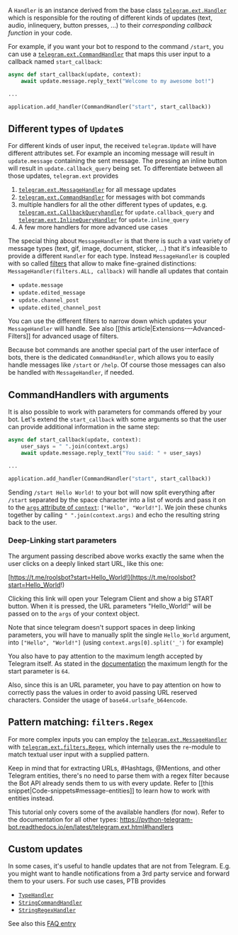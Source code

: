 A `Handler` is an instance derived from the base class [`telegram.ext.Handler`](https://python-telegram-bot.readthedocs.io/en/latest/telegram.ext.handler.html#telegram.ext.Handler) which is responsible for the routing of different kinds of updates (text, audio, inlinequery, button presses, ...) to their _corresponding callback function_ in your code.

For example, if you want your bot to respond to the command `/start`, you can use a [`telegram.ext.CommandHandler`](https://python-telegram-bot.readthedocs.io/en/latest/telegram.ext.commandhandler.html) that maps this user input to a callback named `start_callback`:
```python
async def start_callback(update, context):
    await update.message.reply_text("Welcome to my awesome bot!")

...

application.add_handler(CommandHandler("start", start_callback))
```

## Different types of `Update`s

For different kinds of user input, the received `telegram.Update` will have different attributes set. For example an incoming message will result in `update.message` containing the sent message. The pressing an inline button will result in `update.callback_query` being set. To differentiate between all those updates, `telegram.ext` provides

1) [`telegram.ext.MessageHandler`](https://python-telegram-bot.readthedocs.io/telegram.ext.messagehandler.html) for all message updates
2) [`telegram.ext.CommandHandler`](https://python-telegram-bot.readthedocs.io/telegram.ext.commandhandler.html) for messages with bot commands
3) multiple handlers for all the other different types of updates, e.g. [`telegram.ext.CallbackQueryhandler`](https://python-telegram-bot.readthedocs.io/telegram.ext.callbackqueryhandler.html) for `update.callback_query` and [`telegram.ext.InlineQueryHandler`](https://python-telegram-bot.readthedocs.io/telegram.ext.inlinequeryhandler.html) for `update.inline_query`
4) A few more handlers for more advanced use cases

The special thing about `MessageHandler` is that there is such a vast variety of message types (text, gif, image, document, sticker, …) that it's infeasible to provide a different `Handler` for each type. Instead `MessageHandler` is coupled with so called [filters](https://python-telegram-bot.readthedocs.io/telegram.ext.filters.html) that allow to make fine-grained distinctions: `MessageHandler(filters.ALL, callback)` will handle all updates that contain

* `update.message`
* `update.edited_message`
* `update.channel_post`
* `update.edited_channel_post`

You can use the different filters to narrow down which updates your `MessageHandler` will handle. See also [[this article|Extensions-–-Advanced-Filters]] for advanced usage of filters.

Because bot commands are another special part of the user interface of bots, there is the dedicated `CommandHandler`, which allows you to easily handle messages like `/start` or `/help`. Of course those messages can also be handled with `MessageHandler`, if needed.

## CommandHandlers with arguments

It is also possible to work with parameters for commands offered by your bot. Let's extend the `start_callback` with some arguments so that the user can provide additional information in the same step:

```python
async def start_callback(update, context):
    user_says = " ".join(context.args)
    await update.message.reply_text("You said: " + user_says)

...

application.add_handler(CommandHandler("start", start_callback))
```

Sending `/start Hello World!` to your bot will now split everything after `/start` separated by the space character into a list of words and pass it on to the [`args` attribute of `context`](https://python-telegram-bot.readthedocs.io/en/latest/telegram.ext.callbackcontext.html#telegram.ext.CallbackContext.args): `["Hello", "World!"]`. We join these chunks together by calling `" ".join(context.args)` and echo the resulting string back to the user.

### Deep-Linking start parameters
The argument passing described above works exactly the same when the user clicks on a deeply linked start URL, like this one:

[https://t.me/roolsbot?start=Hello_World!](https://t.me/roolsbot?start=Hello_World!)

Clicking this link will open your Telegram Client and show a big START button. When it is pressed, the URL parameters "Hello_World!" will be passed on to the `args` of your context object.

Note that since telegram doesn't support spaces in deep linking parameters, you will have to manually split the single `Hello_World` argument, into `["Hello", "World!"]` (using `context.args[0].split('_')` for example)

You also have to pay attention to the maximum length accepted by Telegram itself. As stated in the [documentation](https://core.telegram.org/bots#deep-linking) the maximum length for the start parameter is `64`.

Also, since this is an URL parameter, you have to pay attention on how to correctly pass the values in order to avoid passing URL reserved characters. Consider the usage of `base64.urlsafe_b64encode`.

## Pattern matching: `filters.Regex`

For more complex inputs you can employ the [`telegram.ext.MessageHandler`](https://python-telegram-bot.readthedocs.io/telegram.ext.messagehandler.html) with [`telegram.ext.filters.Regex`](https://python-telegram-bot.readthedocs.io/telegram.ext.filters.html#telegram.ext.filters.Regex), which internally uses the `re`-module to match textual user input with a supplied pattern.

Keep in mind that for extracting URLs, #Hashtags, @Mentions, and other Telegram entities, there's no need to parse them with a regex filter because the Bot API already sends them to us with every update. Refer to [[this snippet|Code-snippets#message-entities]] to learn how to work with entities instead.

This tutorial only covers some of the available handlers (for now). Refer to the documentation for all other types: https://python-telegram-bot.readthedocs.io/en/latest/telegram.ext.html#handlers

## Custom updates

In some cases, it's useful to handle updates that are not from Telegram. E.g. you might want to handle notifications from a 3rd party service and forward them to your users. For such use cases, PTB provides

* [`TypeHandler`](https://python-telegram-bot.readthedocs.io/telegram.ext.typehandler.html)
* [`StringCommandHandler`](https://python-telegram-bot.readthedocs.io/telegram.ext.stringcommandhandler.html)
* [`StringRegexHandler`](https://python-telegram-bot.readthedocs.io/telegram.ext.stringregexhandler.html)

See also this [FAQ entry](https://github.com/python-telegram-bot/python-telegram-bot/wiki/Frequently-Asked-Questions#i-want-to-handle-updates-from-an-external-service-in-addition-to-the-telegram-updates-how-do-i-do-that)
